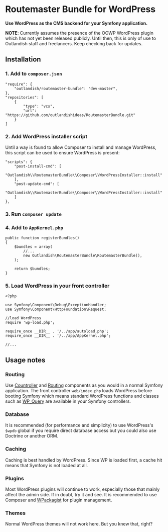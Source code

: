 Routemaster Bundle for WordPress
================================

**Use WordPress as the CMS backend for your Symfony application.**

**NOTE**: Currently assumes the presence of the OOWP WordPress plugin which has not yet been released publicly.
Until then, this is only of use to Outlandish staff and freelancers. Keep checking back for updates.


Installation
------------

### 1. Add to `composer.json`

	"require": {
	    "outlandish/routemaster-bundle": "dev-master",
	},
	"repositories": [
	    {
	        "type": "vcs",
	        "url": "https://github.com/outlandishideas/RoutemasterBundle.git"
	    }
	]

### 2. Add WordPress installer script

Until a way is found to allow Composer to install and manage WordPress, this script can be used
to ensure WordPress is present:

	"scripts": {
	    "post-install-cmd": [
		    "Outlandish\\RoutemasterBundle\\Composer\\WordPressInstaller::install"
	    ],
	    "post-update-cmd": [
	        "Outlandish\\RoutemasterBundle\\Composer\\WordPressInstaller::install"
	    ]
	},

### 3. Run `composer update`

### 4. Add to `AppKernel.php`

	public function registerBundles()
	{
	    $bundles = array(
			//...
	        new Outlandish\RoutemasterBundle\RoutemasterBundle(),
	    );

	    return $bundles;
	}

### 5. Load WordPress in your front controller

	<?php

	use Symfony\Component\Debug\ExceptionHandler;
	use Symfony\Component\HttpFoundation\Request;

	//load WordPress
	require 'wp-load.php';

	require_once __DIR__ . '/../app/autoload.php';
    require_once __DIR__ . '/../app/AppKernel.php';

	//...

## Usage notes

### Routing

Use [Countroller](http://symfony.com/doc/current/book/controller.html) and [Routing](http://symfony.com/doc/current/book/routing.html)
components as you would in a normal Symfony application. The front controller `web/index.php` loads WordPress before
booting Symfony which means standard WordPress functions and classes such as [WP_Query](http://codex.wordpress.org/Class_Reference/WP_Query)
are available in your Symfony controllers.

### Database

It is recommended (for performance and simplicity) to use WordPress's `$wpdb` global if you require direct database
access but you could also use Doctrine or another ORM.

### Caching

Caching is best handled by WordPress. Since WP is loaded first, a cache hit means that Symfony is not loaded at all.

### Plugins

Most WordPress plugins will continue to work, especially those that mainly affect the admin side. If in doubt, try it
and see. It is recommended to use Composer and [WPackagist](http://wpackagist.org) for plugin management.

### Themes

Normal WordPress themes will not work here. But you knew that, right?